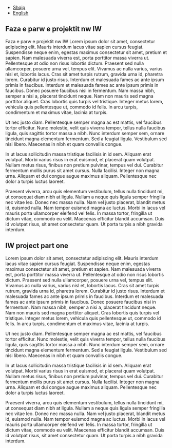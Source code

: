 * [Shqip](#faza-e-parw-e-projektit-nw-iw)
* [English](#iw-project-part-one)

## Faza e parw e projektit nw IW
Faza e parw e projektit nw IW
 Lorem ipsum dolor sit amet, consectetur adipiscing elit. Mauris interdum lacus vitae sapien cursus feugiat. Suspendisse neque enim, egestas maximus consectetur sit amet, pretium et sapien. Nam malesuada viverra est, porta porttitor massa viverra ut. Pellentesque at odio non risus lobortis dictum. Praesent sed nulla ullamcorper, posuere urna vel, tempus elit. Vivamus ac nulla varius, varius nisl et, lobortis lacus. Cras sit amet turpis rutrum, gravida urna id, pharetra lorem. Curabitur id justo risus. Interdum et malesuada fames ac ante ipsum primis in faucibus. Interdum et malesuada fames ac ante ipsum primis in faucibus. Donec posuere faucibus nisi in fermentum. Nam massa nibh, semper a nisi a, placerat tincidunt neque. Nam non mauris sed magna porttitor aliquet. Cras lobortis quis turpis vel tristique. Integer metus lorem, vehicula quis pellentesque ut, commodo id felis. In arcu turpis, condimentum et maximus vitae, lacinia at turpis.

Ut nec justo diam. Pellentesque semper magna ac est mattis, vel faucibus tortor efficitur. Nunc molestie, velit quis viverra tempor, tellus nulla faucibus ligula, quis sagittis tortor massa a nibh. Nunc interdum semper sem, ornare tincidunt magna elementum fermentum. Sed a feugiat ligula. Vestibulum sed nisi libero. Maecenas in nibh et quam convallis congue.

In ut lacus sollicitudin massa tristique facilisis in id sem. Aliquam erat volutpat. Morbi varius risus in erat euismod, et placerat quam volutpat. Nullam metus risus, finibus non pretium pulvinar, tempus vel dui. Curabitur fermentum mollis purus sit amet cursus. Nulla facilisi. Integer non magna urna. Aliquam et dui congue augue maximus aliquam. Pellentesque nec dolor a turpis luctus laoreet.

Praesent viverra, arcu quis elementum vestibulum, tellus nulla tincidunt mi, ut consequat diam nibh at ligula. Nullam a neque quis ligula semper fringilla nec vitae leo. Donec nec massa nulla. Nam vel justo placerat, blandit metus id, euismod nulla. Nam tempor euismod magna ac luctus. Morbi in lacus vel mauris porta ullamcorper eleifend vel felis. In massa tortor, fringilla ut dictum vitae, commodo eu velit. Maecenas efficitur blandit accumsan. Duis id volutpat risus, sit amet consectetur quam. Ut porta turpis a nibh gravida interdum.

## IW project part one
 Lorem ipsum dolor sit amet, consectetur adipiscing elit. Mauris interdum lacus vitae sapien cursus feugiat. Suspendisse neque enim, egestas maximus consectetur sit amet, pretium et sapien. Nam malesuada viverra est, porta porttitor massa viverra ut. Pellentesque at odio non risus lobortis dictum. Praesent sed nulla ullamcorper, posuere urna vel, tempus elit. Vivamus ac nulla varius, varius nisl et, lobortis lacus. Cras sit amet turpis rutrum, gravida urna id, pharetra lorem. Curabitur id justo risus. Interdum et malesuada fames ac ante ipsum primis in faucibus. Interdum et malesuada fames ac ante ipsum primis in faucibus. Donec posuere faucibus nisi in fermentum. Nam massa nibh, semper a nisi a, placerat tincidunt neque. Nam non mauris sed magna porttitor aliquet. Cras lobortis quis turpis vel tristique. Integer metus lorem, vehicula quis pellentesque ut, commodo id felis. In arcu turpis, condimentum et maximus vitae, lacinia at turpis.

Ut nec justo diam. Pellentesque semper magna ac est mattis, vel faucibus tortor efficitur. Nunc molestie, velit quis viverra tempor, tellus nulla faucibus ligula, quis sagittis tortor massa a nibh. Nunc interdum semper sem, ornare tincidunt magna elementum fermentum. Sed a feugiat ligula. Vestibulum sed nisi libero. Maecenas in nibh et quam convallis congue.

In ut lacus sollicitudin massa tristique facilisis in id sem. Aliquam erat volutpat. Morbi varius risus in erat euismod, et placerat quam volutpat. Nullam metus risus, finibus non pretium pulvinar, tempus vel dui. Curabitur fermentum mollis purus sit amet cursus. Nulla facilisi. Integer non magna urna. Aliquam et dui congue augue maximus aliquam. Pellentesque nec dolor a turpis luctus laoreet.

Praesent viverra, arcu quis elementum vestibulum, tellus nulla tincidunt mi, ut consequat diam nibh at ligula. Nullam a neque quis ligula semper fringilla nec vitae leo. Donec nec massa nulla. Nam vel justo placerat, blandit metus id, euismod nulla. Nam tempor euismod magna ac luctus. Morbi in lacus vel mauris porta ullamcorper eleifend vel felis. In massa tortor, fringilla ut dictum vitae, commodo eu velit. Maecenas efficitur blandit accumsan. Duis id volutpat risus, sit amet consectetur quam. Ut porta turpis a nibh gravida interdum. 
